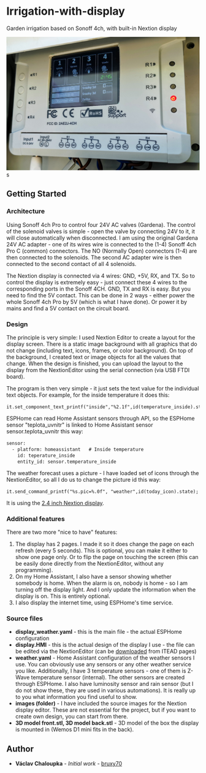 # Irrigation-with-display
Garden irrigation based on Sonoff 4ch, with built-in Nextion display

![Irrigation](/images/irrigation.jpg "Sonoff 4ch with Nextion display")
s
## Getting Started

### Architecture

Using Sonoff 4ch Pro to control four 24V AC valves (Gardena). The control of the solenoid valves is simple - open the valve by connecting 24V to it, it will close automatically when disconnected. I am using the original Gardena 24V AC adapter - one of its wires wire is connected to the (1-4) Sonoff 4ch Pro C (common) connectors. The NO (Normally Open) connectors (1-4) are then connected to the solenoids. The second AC adapter wire is then connected to the second contact of all 4 solenoids.  

The Nextion display is connected via 4 wires: GND, +5V, RX, and TX. So to control the display is extremely easy - just connect these 4 wires to the corresponding ports in the Sonoff 4CH. GND, TX and RX is easy. But you need to find the 5V contact. This can be done in 2 ways - either power the whole Sonoff 4ch Pro by 5V (which is what I have done). Or power it by mains and find a 5V contact on the circuit board.

### Design

The principle is very simple: I used Nextion Editor to create a layout for the display screen. There is a static image background with all graphics that do not change (including text, icons, frames, or color background). On top of the background, I created text or image objects for all the values that change. When the design is finished, you can upload the layout to the display from the NextionEditor using the serial connection (via USB FTDI board).

The program  is then very simple - it just sets the text value for the individual text objects. For example, for the inside temperature it does this:
```
it.set_component_text_printf("inside","%2.1f",id(temperature_inside).state);
```

ESPHome can read Home Assistant sensors through API, so the ESPHome sensor "teplota_uvnitr" is linked to Home Assistant sensor sensor.teplota_uvnitr this way:
```
sensor:
  - platform: homeassistant   # Inside temperature
    id: teperature_inside
    entity_id: sensor.temperature_inside
```

The weather forecast uses a picture - I have loaded set of icons through the NextionEditor, so all I do us to change the picture id this way:
```
it.send_command_printf("%s.pic=%.0f", "weather",id(today_icon).state);
```

It is using the [2.4 inch Nextion display](https://www.banggood.com/Nextion-NX3224T024-2_4-Inch-Man-machine-Interface-HMI-Screen-Kernel-In-English-p-1105052.html?utm_campaign=19381694_november&utm_content=2635&p=@K220219381694201802&cur_warehouse=CN).

### Additional features

There are two more "nice to have" features:
1. The display has 2 pages. I made it so it does change the page on each refresh (every 5 seconds). This is optional, you can make it either to show one page only. Or to flip the page on touching the screen (this can be easily done directly from the NextionEditor, without any programming).
2. On my Home Assistant, I also have a sensor showing whether somebody is home. When the alarm is on, nobody is home - so I am turning off the display light. And I only update the information when the display is on. This is entirely optional.
3. I also display the internet time, using ESPHome's time service.

### Source files

- **display_weather.yaml** - this is the main file - the actual ESPHome configuration
- **display.HMI** - this is the actual design of the display I use - the file can be edited via the NextionEditor (can be [downloaded](https://nextion.itead.cc/resources/download/nextion-editor/) from ITEAD pages)
- **weather.yaml** - Home Assistant configuration of the weather sensors I use. You can obviously use any sensors or any other weather service you like. Additionally, I have 3 temperature sensors - one of them is Z-Wave temperature sensor (internal). The other sensors are created through ESPHome. I also have luminosity sensor and rain sensor (but I do not show these, they are used in various automations). It is really up to you what information you find useful to show.
- **images (folder)** - I have included the source images for the Nextion display editor. These are not essential for the project, but if you want to create own design, you can start from there.
- **3D model front.stl, 3D model back.stl** - 3D model of the box the display is mounted in (Wemos D1 mini fits in the back).

## Author

* **Václav Chaloupka** - *Initial work* - [bruxy70](https://github.com/bruxy70)
